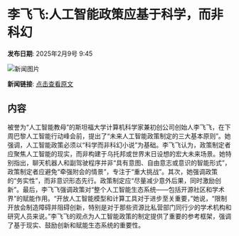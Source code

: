 # 李飞飞:人工智能政策应基于科学，而非科幻

**发布日期**: 2025年2月9号 9:45

![新闻图片](https://pic.chinaz.com/picmap/202306131403594541_0.jpg)

**新闻链接**: [点击查看原文](https://www.aibase.com/zh/news/15187)

## 内容

被誉为“人工智能教母”的斯坦福大学计算机科学家兼初创公司创始人李飞飞，在下周巴黎人工智能行动峰会前，提出了“未来人工智能政策制定的三大基本原则”。她强调，人工智能政策必须以“科学而非科幻小说”为基础。李飞飞认为，政策制定者应聚焦人工智能的现实，而非构建于乌托邦或世界末日设想的宏大未来场景。她特别指出，聊天机器人和副驾驶程序并非“具有意图、自由意志或意识的智能形式”，政策制定者应避免“牵强附会的情景”，专注于“重大挑战”。其次，她强调政策的“务实性”，而非意识形态先行。政策制定应“尽量减少意外后果，同时激励创新”。最后，李飞飞强调政策对“整个人工智能生态系统——包括开源社区和学术界”的赋能作用。“开放人工智能模型和计算工具对于进步至关重要，”她说，“限制开放会制造障碍并阻碍创新，特别是对于那些资源比私营部门同行少的学术机构和研究人员来说。”李飞飞的观点为人工智能政策的制定提供了重要的参考框架，强调了基于现实、鼓励创新和赋能生态系统的重要性。
